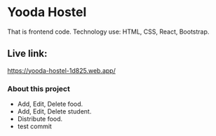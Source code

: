 # Yooda Hostel

That is frontend code. Technology use: HTML, CSS, React, Bootstrap.

## Live link:

https://yooda-hostel-1d825.web.app/

### About this project

- Add, Edit, Delete food.
- Add, Edit, Delete student.
- Distribute food.
- test commit

